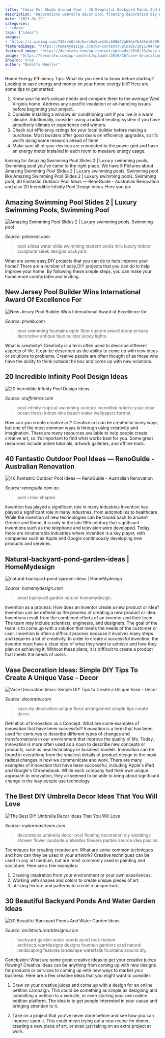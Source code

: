 ```yaml
---
title: "Ideas For Shade Around Pool : 30 Beautiful Backyard Ponds And Water Garden Ideas"
description: "Decorations umbrella decor pool floating decoration diy weddings shower flower poolside umbrellas flowers parties source idea piscina"
date: "2023-06-22"
categories:
- "ideas"
tags: ["ideas"]
images:
- "https://i.pinimg.com/736x/e0/a5/be/e0a5be13bc680d42a686e7b430e18299.jpg"
featuredImage: "https://homemydesign.com/wp-content/uploads/2015/04/natural-backyard-pond-garden-ideas.jpg"
featured_image: "https://decoratw.com/wp-content/uploads/2016/10/vase-decoration-ideas-4.jpg"
image: "https://decoratw.com/wp-content/uploads/2016/10/vase-decoration-ideas-4.jpg"
ShowToc: true
author: "Rodolfo Mueller"
---
```



Home Energy Efficiency Tips: What do you need to know before starting?
Looking to save energy and money on your home energy bill? Here are some tips to get started: 
1. Know your home’s unique needs and compare them to the average West Virginia home. Address any specific insulation or air-handling issues before beginning your project. 
2. Consider installing a window air conditioning unit if you live in a warm climate. Additionally, consider using a radiant heating system if you have anoutherly climate or experience cold winters. 
3. Check out efficiency ratings for your local builder before making a purchase. Most builders offer good deals on efficiency upgrades, so it’s worth doing some research ahead of time! 
4. Make sure all of your devices are connected to the power grid and have an energy meter installed in each room to measure energy usage.

	

		
looking for Amazing Swimming Pool Slides 2 | Luxury swimming pools, Swimming pool you've came to the right place. We have 8 Pictures about Amazing Swimming Pool Slides 2 | Luxury swimming pools, Swimming pool like Amazing Swimming Pool Slides 2 | Luxury swimming pools, Swimming pool, 40 Fantastic Outdoor Pool Ideas — RenoGuide - Australian Renovation and also 20 Incredible Infinity Pool Design Ideas. Here you go:
		
    
## Amazing Swimming Pool Slides 2 | Luxury Swimming Pools, Swimming Pool

<img loading=lazy src="https://i.pinimg.com/736x/e0/a5/be/e0a5be13bc680d42a686e7b430e18299.jpg" onerror="this.onerror=null;this.src='https://tse3.mm.bing.net/th?id=OIP.EPc5QCEfkdkjUKbOAJAqiAHaLH&amp;pid=15.1';" alt="Amazing Swimming Pool Slides 2 | Luxury swimming pools, Swimming pool">

_Source: pinterest.com_

>pool slides water slide swimming modern pools milk luxury indoor sculptural sleek designs backyard. 

	

What are some easy,DIY projects that you can do to help improve your home?
There are a number of easy,DIY projects that you can do to help improve your home. By following these simple steps, you can make your home more comfortable and inviting.

    
## New Jersey Pool Builder Wins International Award Of Excellence For

<img loading=lazy src="http://ww1.prweb.com/prfiles/2010/11/29/278217/fiberopticpool.jpg" onerror="this.onerror=null;this.src='https://tse3.mm.bing.net/th?id=OIP.N0TMetwa_p2_Zz7Y4H54IAHaD0&amp;pid=15.1';" alt="New Jersey Pool Builder Wins International Award of Excellence for">

_Source: prweb.com_

>pool swimming fountains optic fiber custom award stone privacy decorative antique faux builder jersey lights. 

	

What is creativity?
Creativity is a term often used to describe different aspects of life. It can be described as the ability to come up with new ideas or solutions to problems. Creative people are often thought of as those who have the ability to think outside the box and come up with new solutions.

    
## 20 Incredible Infinity Pool Design Ideas

<img loading=lazy src="https://www.stuffmirror.com/wp-content/uploads/2018/05/Incredible-Infinity-Pool-Design-Ideas-20.jpg" onerror="this.onerror=null;this.src='https://tse3.mm.bing.net/th?id=OIP.8c6_561o0yMDGpaMZD1qOAHaE4&amp;pid=15.1';" alt="20 Incredible Infinity Pool Design Ideas">

_Source: stuffmirror.com_

>pool infinity tropical swimming outdoor incredible hotel crystal clear ocean forest indian nice beach water wallpapers format. 

	

How can you create creative art?
Creative art can be created in many ways, but one of the most common ways is through using creativity and imagination. There are many resources available to help people create creative art, so it’s important to find what works best for you. Some great resources include online tutorials, artwork galleries, and offline tools.

    
## 40 Fantastic Outdoor Pool Ideas — RenoGuide - Australian Renovation

<img loading=lazy src="https://static1.squarespace.com/static/55bebb51e4b036c52ebe8c45/t/561db1c7e4b0111ed60fee12/1444786651793/cross+shaped+pool" onerror="this.onerror=null;this.src='https://tse1.mm.bing.net/th?id=OIP.JibmjXrxFPllCyoja9UX4AHaJ3&amp;pid=15.1';" alt="40 Fantastic Outdoor Pool Ideas — RenoGuide - Australian Renovation">

_Source: renoguide.com.au_

>pool cross shaped. 

	

Invention has played a significant role in many industries
Invention has played a significant role in many industries, from automobiles to healthcare. While the invention of new technologies can be traced back to ancient Greece and Rome, it is only in the late 19th century that significant inventions such as the telephone and television were developed. Today, there are innumerable industries where invention is a key player, with companies such as Apple and Google continuously developing new products and services.

    
## Natural-backyard-pond-garden-ideas | HomeMydesign

<img loading=lazy src="https://homemydesign.com/wp-content/uploads/2015/04/natural-backyard-pond-garden-ideas.jpg" onerror="this.onerror=null;this.src='https://tse4.mm.bing.net/th?id=OIP.iXqLx7Ege1joC78m9LBKEgHaJ4&amp;pid=15.1';" alt="natural-backyard-pond-garden-ideas | HomeMydesign">

_Source: homemydesign.com_

>pond backyard garden natural homemydesign. 

	

Invention as a process: How does an inventor create a new product or idea?
Invention can be defined as the process of creating a new product or idea. Inventions result from the combined efforts of an inventor and their team. The team may include scientists, engineers, and designers. The goal of the team is to come up with a solution that meets the needs of the customer or user.
Invention is often a difficult process because it involves many steps and requires a lot of creativity. In order to create a successful invention, the inventor must have a clear idea of what they want to achieve and how they plan on achieving it. Without these plans, it is difficult to create a product that meets the needs of users.

    
## Vase Decoration Ideas: Simple DIY Tips To Create A Unique Vase - Decor

<img loading=lazy src="https://decoratw.com/wp-content/uploads/2016/10/vase-decoration-ideas-4.jpg" onerror="this.onerror=null;this.src='https://tse4.mm.bing.net/th?id=OIP.gS_d3SNkubI673-200L-tAHaJ3&amp;pid=15.1';" alt="Vase Decoration Ideas: Simple DIY Tips to Create a Unique Vase - Decor">

_Source: decoratw.com_

>vase diy decoration unique floral arrangement simple tips create decor. 

	

Definition of Innovation as a Concept: What are some examples of innovation that have been successful?
Innovation is a term that has been used for centuries to describe different types of changes and transformations in our environment that improve the quality of life. Today, innovation is more often used as a noun to describe new concepts or products, such as new technology or business models. Innovation can be found in everything from the smallest details of product design to the most radical changes in how we communicate and work.
There are many examples of innovation that have been successful, including Apple's iPad and Google's Chromebook. While each company had their own unique approach to innovation, they all seemed to be able to bring about significant change in the way people use technology.

    
## The Best DIY Umbrella Decor Ideas That You Will Love

<img loading=lazy src="https://mykarmastream.com/wp-content/uploads/2017/05/umbrella-decor-ideas-9.jpg" onerror="this.onerror=null;this.src='https://tse4.mm.bing.net/th?id=OIP.hUWQyO-prfWlPi-Q-2cX5gHaFa&amp;pid=15.1';" alt="The Best DIY Umbrella Decor Ideas That You Will Love">

_Source: mykarmastream.com_

>decorations umbrella decor pool floating decoration diy weddings shower flower poolside umbrellas flowers parties source idea piscina. 

	

Techniques for creating creative art: What are some common techniques and how can they be used in your artwork?
Creative techniques can be used in any art medium, but are most commonly used in painting and sculpture. Here are a few examples:
1. Drawing inspiration from your environment or your own experiences.
2. Working with shapes and colors to create unique pieces of art.
3. utilizing texture and patterns to create a unique look.

    
## 30 Beautiful Backyard Ponds And Water Garden Ideas

<img loading=lazy src="http://www.architectureartdesigns.com/wp-content/uploads/2013/04/Backyard-ArchitectureArtDesigns-7.jpg" onerror="this.onerror=null;this.src='https://tse2.mm.bing.net/th?id=OIP.kGQzkIOHM2fYv7g3j190yQHaJ3&amp;pid=15.1';" alt="30 Beautiful Backyard Ponds And Water Garden Ideas">

_Source: architectureartdesigns.com_

>backyard garden water ponds pond rock feature architectureartdesigns designs fountain gardens yard natural landscaping features landscape waterfalls fountains around diy. 

	

Conclusion: What are some great creative ideas to get your creative juices flowing?
Creative ideas can be anything from coming up with new designs for products or services to coming up with new ways to market your business. Here are a few creative ideas that you might want to consider: 
1. Draw on your creative juices and come up with a design for an online petition campaign. This could be something as simple as designing and submitting a petition to a website, or even starting your own online petition platform. The idea is to get people interested in your cause and bringing attention to it. 

2. Take on a project that you’ve never done before and see how you can improve upon it. This could mean trying out a new recipe for dinner, creating a new piece of art, or even just taking on an extra project at work.

